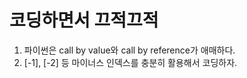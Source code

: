 # 코딩하면서 끄적끄적
1. 파이썬은 call by value와 call by reference가 애매하다.
2. [-1], [-2] 등 마이너스 인덱스를 충분히 활용해서 코딩하자.

